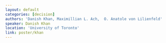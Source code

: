 ```yaml
---
layout: default
categories: [decision]
authors: 'Danish Khan, Maximillian L. Ach,  O. Anatole von Lilienfeld'
speaker: Danish Khan
location: 'University of Toronto'
link: poster/khan
---
```

